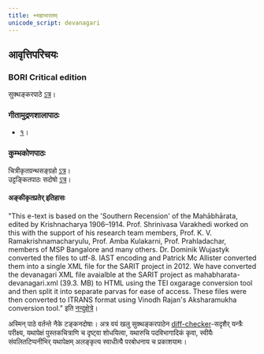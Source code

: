 ```yaml
---
title: +महाभारतम्
unicode_script: devanagari
---
```


## आवृत्तिपरिचयः
### BORI Critical edition
सुक्थङ्करपाठे [ऽत्र](http://bombay.indology.info/mahabharata/text/UD/MBh01.txt)।

### गीतामुद्रणशालापाठः
- [१](https://archive.org/stream/mahabharata01ramauoft#page/572/mode/1up)।

### कुम्भकोणपाठः
चित्रीकृतग्रन्थसङ्ग्रहो [ऽत्र](https://archive.org/details/mahAbhArata-kumbhakoNam)।  
उट्टङ्कितपाठः सदोषो [ऽत्र](https://sanskritdocuments.org/mirrors/mahabharata/mahabharata-sarit.html)।

#### अङ्कीकृतप्रतेर् इतिहासः
"This e-text is based on the \'Southern Recension\' of the Mahābhārata, edited by Krishnacharya 1906–1914. Prof. Shrinivasa Varakhedi worked on this with the support of his research team members, Prof. K. V. Ramakrishnamacharyulu, Prof. Amba Kulakarni, Prof. Prahladachar, members of MSP Bangalore and many others. Dr. Dominik Wujastyk converted the files to utf-8. IAST encoding and Patrick Mc Allister converted them into a single XML file for the SARIT project in 2012. We have converted the devanagari XML file avaialble at the SARIT project as mahabharata-devanagari.xml (39.3. MB) to HTML using the TEI oxgarage conversion tool and then split it into separate parvas for ease of access. These files were then converted to ITRANS format using Vinodh Rajan\'s Aksharamukha conversion tool." इति [नन्दुक्षेत्रे](https://sanskritdocuments.org/mirrors/mahabharata/mahabharata-sarit.html)।

अस्मिन् पाठे वर्तन्ते नैके टङ्कनदोषाः। अत्र वयं खलु सुक्थङ्करपाठेन [diff-checker](https://www.diffchecker.com/)-सदृशैर् यन्त्रैः परीक्ष्य, यथापेक्षं पुस्तकचित्राणि च दृष्ट्वा शोधयित्वा, यथारुचि पदविभागादिकं कृवा, स्वीयैः संवलितटिप्पनीभिर् यथापेक्षम् अलङ्कृत्य स्वाधीत्यै परबोधनाय च प्रकाशयामः।
